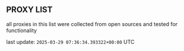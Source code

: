 ## PROXY LIST

all proxies in this list were collected from open sources and tested for functionality

last update: `2025-03-29 07:36:34.393322+00:00` UTC